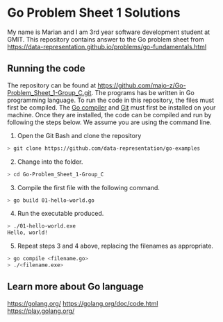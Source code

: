 # Go Problem Sheet 1 Solutions
My name is Marian and I am 3rd year software development student at GMIT.
This repository contains answer to the Go problem sheet from https://data-representation.github.io/problems/go-fundamentals.html

## Running the code
The repository can be found at https://github.com/majo-z/Go-Problem_Sheet_1-Group_C.git. The programs has be written in Go programming language. 
To run the code in this repository, the files must first be compiled. The [Go compiler](https://golang.org/dl/) and [Git](https://git-scm.com/) must first be installed on your machine.
Once they are installed, the code can be compiled and run by following the steps below.
We assume you are using the command line.

1. Open the Git Bash and clone the repository 

```bash
> git clone https://github.com/data-representation/go-examples
```
2. Change into the folder.
```bash
> cd Go-Problem_Sheet_1-Group_C
```
3. Compile the first file with the following command.
```bash
> go build 01-hello-world.go
```
4. Run the executable produced.
```bash
> ./01-hello-world.exe
Hello, world!
```
5. Repeat steps 3 and 4 above, replacing the filenames as appropriate.
```bash
> go compile <filename.go>
> ./<filename.exe>
```

## Learn more about Go language
https://golang.org/
https://golang.org/doc/code.html
https://play.golang.org/
